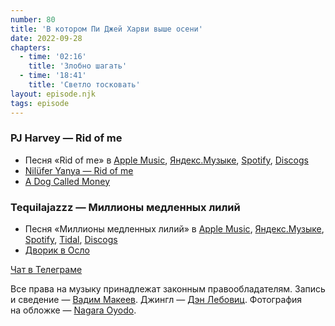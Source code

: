 ```yaml
---
number: 80
title: 'В котором Пи Джей Харви выше осени'
date: 2022-09-28
chapters:
  - time: '02:16'
    title: 'Злобно шагать'
  - time: '18:41'
    title: 'Светло тосковать'
layout: episode.njk
tags: episode
---
```


### PJ Harvey — Rid of me

- Песня «Rid of me» в
  [Apple Music](https://music.apple.com/album/1440923277?i=1440923286),
  [Яндекс.Музыке](https://music.yandex.ru/album/89928/track/805534),
  [Spotify](https://open.spotify.com/track/3m2Zd230K68bC4Qe961d9p),
  [Discogs](https://www.discogs.com/master/52590)
- [Nilüfer Yanya — Rid of me](https://youtu.be/LB1GP5XuK5s)
- [A Dog Called Money](https://imdb.com/title/tt8299778/)

### Tequilajazzz — Миллионы медленных лилий

- Песня «Миллионы медленных лилий» в
  [Apple Music](https://music.apple.com/album/1388586165?i=1388588195),
  [Яндекс.Музыке](https://music.yandex.ru/album/58903/track/41327735),
  [Spotify](https://open.spotify.com/track/06iSDASaaHcmQK1ZHI0kjA),
  [Tidal](https://tidal.com/browse/track/89301259),
  [Discogs](https://www.discogs.com/master/7043)
- [Дворик в Осло](https://www.instagram.com/p/z6JpmEszk7/)

[Чат в Телеграме](https://t.me/oh_lp_chat)

Все права на музыку принадлежат законным правообладателям.
Запись и сведение — [Вадим Макеев](https://twitter.com/pepelsbey).
Джингл — [Дэн Лебовиц](https://www.youtube.com/channel/UC38A5qHrlc_Zgua7vL4b96w).
Фотография на обложке — [Nagara Oyodo](https://unsplash.com/photos/kE0o9syjDZQ).
